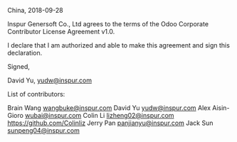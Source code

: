 China, 2018-09-28

Inspur Genersoft Co., Ltd agrees to the terms of the Odoo Corporate Contributor
License Agreement v1.0.

I declare that I am authorized and able to make this agreement and sign this
declaration.

Signed,

David Yu, yudw@inspur.com

List of contributors:

Brain Wang wangbuke@inspur.com
David Yu yudw@inspur.com
Alex Aisin-Gioro wubai@inspur.com
Colin Li lizheng02@inspur.com https://github.com/Colinliz
Jerry Pan panjianyu@inspur.com
Jack Sun sunpeng04@inspur.com  
